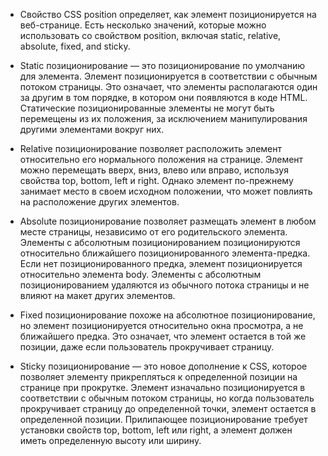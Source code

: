 - Свойство CSS position определяет, как элемент позиционируется на веб-странице. Есть несколько значений, которые можно использовать со свойством position, включая static, relative, absolute, fixed, and sticky.

- Static позиционирование — это позиционирование по умолчанию для элемента. Элемент позиционируется в соответствии с обычным потоком страницы. Это означает, что элементы располагаются один за другим в том порядке, в котором они появляются в коде HTML. Статические позиционированные элементы не могут быть перемещены из их положения, за исключением манипулирования другими элементами вокруг них.

- Relative позиционирование позволяет расположить элемент относительно его нормального положения на странице. Элемент можно перемещать вверх, вниз, влево или вправо, используя свойства top, bottom, left и right. Однако элемент по-прежнему занимает место в своем исходном положении, что может повлиять на расположение других элементов.

- Absolute позиционирование позволяет размещать элемент в любом месте страницы, независимо от его родительского элемента. Элементы с абсолютным позиционированием позиционируются относительно ближайшего позиционированного элемента-предка. Если нет позиционированного предка, элемент позиционируется относительно элемента body. Элементы с абсолютным позиционированием удаляются из обычного потока страницы и не влияют на макет других элементов.

- Fixed позиционирование похоже на абсолютное позиционирование, но элемент позиционируется относительно окна просмотра, а не ближайшего предка. Это означает, что элемент остается в той же позиции, даже если пользователь прокручивает страницу.

- Sticky позиционирование — это новое дополнение к CSS, которое позволяет элементу прикрепляться к определенной позиции на странице при прокрутке. Элемент изначально позиционируется в соответствии с обычным потоком страницы, но когда пользователь прокручивает страницу до определенной точки, элемент остается в определенной позиции. Прилипающее позиционирование требует установки свойств top, bottom, left или right, а элемент должен иметь определенную высоту или ширину.